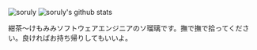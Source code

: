 ![soruly](https://github.com/soruly/soruly/assets/1979746/25ed91f3-0ba0-43ec-8cf6-f28142b18e32) ![soruly's github stats](https://github-readme-stats.vercel.app/api?username=soruly&show_icons=true&include_all_commits=true&count_private=true&line_height=30) 

紺茶～けもみみソフトウェアエンジニアのソ瑠璃です。撫で撫で拾ってください。良ければお持ち帰りしてもいいよ。
